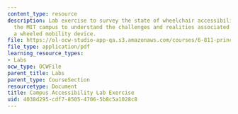 ```yaml
---
content_type: resource
description: Lab exercise to survey the state of wheelchair accessibility on and around
  the MIT campus to understand the challenges and realities associated with using
  a wheeled mobility device.
file: https://ol-ocw-studio-app-qa.s3.amazonaws.com/courses/6-811-principles-and-practice-of-assistive-technology-fall-2014/4038d295cdf7850547065b8c5a1028c8_MIT6_811F14_CampusAccess.pdf
file_type: application/pdf
learning_resource_types:
- Labs
ocw_type: OCWFile
parent_title: Labs
parent_type: CourseSection
resourcetype: Document
title: Campus Accessibility Lab Exercise
uid: 4038d295-cdf7-8505-4706-5b8c5a1028c8
---
```

